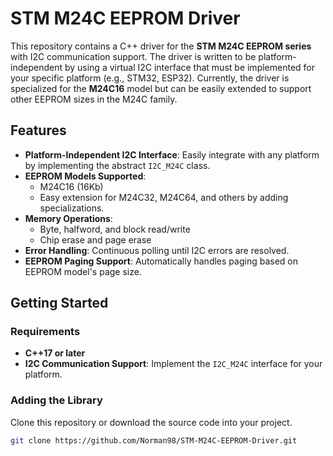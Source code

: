 # STM M24C EEPROM Driver

This repository contains a C++ driver for the **STM M24C EEPROM series** with I2C communication support. The driver is written to be platform-independent by using a virtual I2C interface that must be implemented for your specific platform (e.g., STM32, ESP32). Currently, the driver is specialized for the **M24C16** model but can be easily extended to support other EEPROM sizes in the M24C family.

## Features

- **Platform-Independent I2C Interface**: Easily integrate with any platform by implementing the abstract `I2C_M24C` class.
- **EEPROM Models Supported**: 
  - M24C16 (16Kb)
  - Easy extension for M24C32, M24C64, and others by adding specializations.
- **Memory Operations**:
  - Byte, halfword, and block read/write
  - Chip erase and page erase
- **Error Handling**: Continuous polling until I2C errors are resolved.
- **EEPROM Paging Support**: Automatically handles paging based on EEPROM model's page size.

## Getting Started

### Requirements

- **C++17 or later**
- **I2C Communication Support**: Implement the `I2C_M24C` interface for your platform.

### Adding the Library

Clone this repository or download the source code into your project.

```bash
git clone https://github.com/Norman98/STM-M24C-EEPROM-Driver.git
